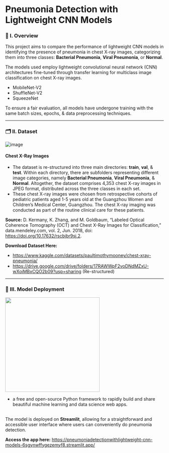 # Pneumonia Detection with Lightweight CNN Models

### 🧐 I. Overview
This project aims to compare the performance of lightweight CNN models in identifying the presence of pneumonia in chest X-ray images, categorizing them into three classes: **Bacterial Pneumonia**, **Viral Pneumonia**, or **Normal**.

The models used employ lightweight convolutional neural network (CNN) architectures fine-tuned through transfer learning for multiclass image classification on chest X-ray images.
- MobileNet-V2
- ShuffleNet-V2
- SqueezeNet

To ensure a fair evaluation, all models have undergone training with the same batch sizes, epochs, & data preprocessing techniques.

----------------------

### 🗂️ II. Dataset
![image](https://github.com/m3mentomor1/Pneumonia_Detection_with_Lightweight-CNN-Models/assets/95956735/ac6adea5-0215-4ee9-b20b-d64a56e9237c)

#### Chest X-Ray Images
- The dataset is re-structured into three main directories: **train**, **val**, & **test**. Within each directory, there are subfolders representing different image categories, namely **Bacterial Pneumonia**, **Viral Pneumonia**, & **Normal**. Altogether, the dataset comprises 4,353 chest X-ray images in JPEG format, distributed across the three classes in each set.
- These chest X-ray images were chosen from retrospective cohorts of pediatric patients aged 1-5 years old at the Guangzhou Women and Children’s Medical Center, Guangzhou. The chest X-ray imaging was conducted as part of the routine clinical care for these patients.

**Source:** D. Kermany, K. Zhang, and M. Goldbaum, “Labeled Optical Coherence Tomography (OCT) and Chest X-Ray Images for Classification,” data.mendeley.com, vol. 2, Jun. 2018, doi: https://doi.org/10.17632/rscbjbr9sj.2.

**Download Dataset Here:** 
- https://www.kaggle.com/datasets/paultimothymooney/chest-xray-pneumonia/
- https://drive.google.com/drive/folders/17RAWWpF2voDNdMZxU-wXoiMBxCQO2b09?usp=sharing (Re-structured)

----------------------

### 🚀 III. Model Deployment
<img src="https://github.com/m3mentomor1/Breast-Cancer-Image-Classification-with-DenseNet121/assets/95956735/6d0001fd-6890-44aa-8f25-223b21e8ab39" width="300" />

- a free and open-source Python framework to rapidly build and share beautiful machine learning and data science web apps. 
##
The model is deployed on **Streamlit**, allowing for a straightforward and accessible user interface where users can conveniently do pneumonia detection.

**Access the app here:** https://pneumoniadetectionwithlightweight-cnn-models-6sgynwffygezemyf8.streamlit.app/









